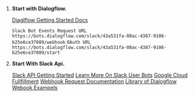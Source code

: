 1.  **Start with Dialogflow.**

    [Diaglflow Getting Started Docs](https://dialogflow.com/docs/integrations/actions)

    `Slack Bot Events Request URL https://bots.dialogflow.com/slack/43a531fa-08ac-4387-9106-b25e6ce37089/webhook`
    `OAuth URL https://bots.dialogflow.com/slack/43a531fa-08ac-4387-9106-b25e6ce37089/start`

2.  **Start With Slack Api.**

    [Slack API Getting Started](https://api.slack.com/apps/AN41KSCRJ?created=1)
    [Learn More On Slack User Bots](https://api.slack.com/bot-users)
    [Google Cloud Fullfillment](https://cloud.google.com/dialogflow/docs/fulfillment-overview)
    [Webhook Request Documentation](https://cloud.google.com/dialogflow/docs/reference/rpc/google.cloud.dialogflow.v2#webhookrequest)
    [Library of Dialogflow Webook Exampels](https://github.com/dialogflow/fulfillment-webhook-json)
